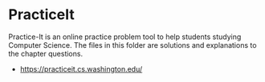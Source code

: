 # PracticeIt
Practice-It is an online practice problem tool to help students studying Computer Science.
The files in this folder are solutions and explanations to the chapter questions.
- https://practiceit.cs.washington.edu/
